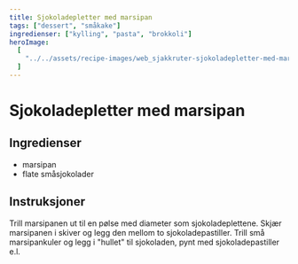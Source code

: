 ```yaml
---
title: Sjokoladepletter med marsipan
tags: ["dessert", "småkake"]
ingredienser: ["kylling", "pasta", "brokkoli"]
heroImage:
  [
    "../../assets/recipe-images/web_sjakkruter-sjokoladepletter-med-marsipan-trøffel-konfekt.jpg",
  ]
---
```


# Sjokoladepletter med marsipan

## Ingredienser

- marsipan
- flate småsjokolader

## Instruksjoner

Trill marsipanen ut til en pølse med diameter som sjokoladeplettene. Skjær marsipanen i skiver og legg den mellom to sjokoladepastiller. Trill små marsipankuler og legg i "hullet" til sjokoladen, pynt med sjokoladepastiller e.l.
